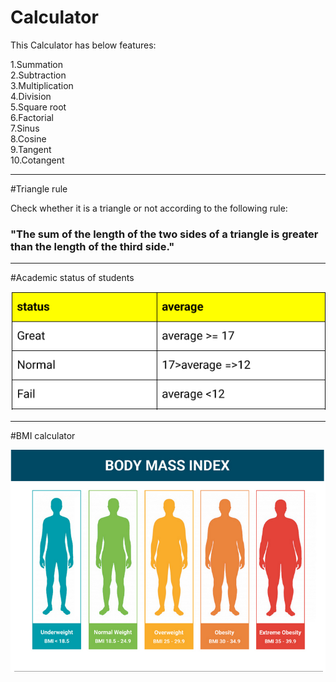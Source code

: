 # Calculator

This Calculator has below features:

1.Summation\
2.Subtraction\
3.Multiplication\
4.Division\
5.Square root\
6.Factorial\
7.Sinus\
8.Cosine\
9.Tangent\
10.Cotangent

---

#Triangle rule

Check whether it is a triangle or not according to the following rule:

### "The sum of the length of the two sides of a triangle is greater than the length of the third side."

---

#Academic status of students

![Status](Assignment1/medias/Capture.png)

---

#BMI calculator

![BMI](medias/Capture1.PNG)